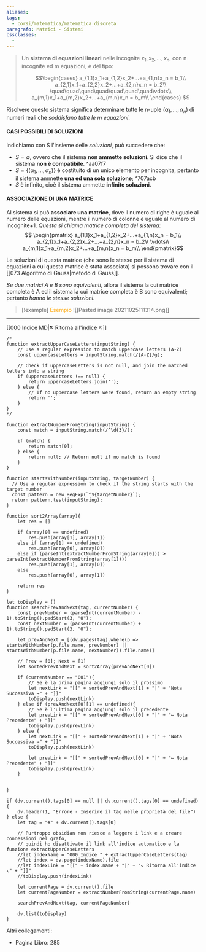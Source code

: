 ```yaml
---
aliases: 
tags:
  - corsi/matematica/matematica_discreta
paragrafo: Matrici - Sistemi
cssclasses:
  - 
---
```

>Un **sistema di equazioni lineari** nelle incognite $x_1,x_2,...,x_n$, con n incognite ed m equazioni, è del tipo:
>
>$$\begin{cases}
a_{1,1}x_1+a_{1,2}x_2+...+a_{1,n}x_n = b_1\\
a_{2,1}x_1+a_{2,2}x_2+...+a_{2,n}x_n = b_2\\
\quad\quad\quad\quad\quad\quad\quad\vdots\\
a_{m,1}x_1+a_{m,2}x_2+...+a_{m,n}x_n = b_m\\
\end{cases}
>$$

Risolvere questo sistema significa determinare tutte le n-uple $(\alpha_1, ..., \alpha_n)$ di numeri reali che *soddisfano tutte le m equazioni*.

#### CASI POSSIBILI DI SOLUZIONI
Indichiamo con S l'insieme delle *soluzioni*, può succedere che:
- $S = \emptyset$, ovvero che il sistema **non ammette soluzioni**. Si dice che il sistema **non è compatibile**. ^aa07f7
- $S = \{(\alpha_1, ..., \alpha_n)\}$ è costituito di un unico elemento per incognita, pertanto il sistema ammette **una ed una sola soluzione**; ^707acb
- $S$ è infinito, cioè il sistema ammette **infinite soluzioni**.

#### ASSOCIAZIONE DI UNA MATRICE
Al sistema si può **associare una matrice**, dove il numero di righe è uguale al numero delle equazioni, mentre il numero di colonne è uguale al numero di incognite+1. *Questa si chiama matrice completa del sistema*:
$$
\begin{pmatrix}
a_{1,1}x_1+a_{1,2}x_2+...+a_{1,n}x_n = b_1\\
a_{2,1}x_1+a_{2,2}x_2+...+a_{2,n}x_n = b_2\\
\vdots\\
a_{m,1}x_1+a_{m,2}x_2+...+a_{m,n}x_n = b_m\\
\end{pmatrix}$$

Le soluzioni di questa matrice (che sono le stesse per il sistema di equazioni a cui questa matrice è stata associata) si possono trovare con il [[073 Algoritmo di Gauss|metodo di Gauss]].

*Se due matrici A e B sono equivalenti*, allora il sistema la cui matrice completa è A ed il sistema la cui matrice completa è B sono equivalenti; pertanto *hanno le stesse soluzioni*.

> [!example] <font color="orange">Esempio</font>
>![[Pasted image 20211025111314.png]]


___
[[000 Indice MD|↖ Ritorna all'indice ↖]]

```dataviewjs
/*
function extractUpperCaseLetters(inputString) {
	// Use a regular expression to match uppercase letters (A-Z)
	const uppercaseLetters = inputString.match(/[A-Z]/g);
	
	// Check if uppercaseLetters is not null, and join the matched letters into a string
	if (uppercaseLetters !== null) {
		return uppercaseLetters.join('');
	} else {
	    // If no uppercase letters were found, return an empty string
	    return '';
	}
}
*/

function extractNumberFromString(inputString) {
	const match = inputString.match(/^\d{3}/);
	
	if (match) {
		return match[0];
	} else {
		return null; // Return null if no match is found
	}
}

function startsWithNumber(inputString, targetNumber) {
  // Use a regular expression to check if the string starts with the target number
  const pattern = new RegExp(`^${targetNumber}`);
  return pattern.test(inputString);
}

function sort2Array(array){
	let res = []
	
	if (array[0] == undefined)
		res.push(array[1], array[1])
	else if (array[1] == undefined)
		res.push(array[0], array[0])
	else if (parseInt(extractNumberFromString(array[0])) > parseInt(extractNumberFromString(array[1])))
		res.push(array[1], array[0])
	else
		res.push(array[0], array[1])
	
	return res
}

let toDisplay = []
function searchPrevAndNext(tag, currentNumber) {
	const prevNumber = (parseInt(currentNumber) - 1).toString().padStart(3, "0");
	const nextNumber = (parseInt(currentNumber) + 1).toString().padStart(3, "0");
	
	let prevAndNext = [(dv.pages(tag).where(p => startsWithNumber(p.file.name, prevNumber) || startsWithNumber(p.file.name, nextNumber)).file.name)]
	
	// Prev = [0]; Next = [1]
	let sortedPrevAndNext = sort2Array(prevAndNext[0])
	
	if (currentNumber == "001"){ 
		// Se è la prima pagina aggiungi solo il prossimo
		let nextLink = "[[" + sortedPrevAndNext[1] + "|" + "Nota Successiva →" + "]]"
		toDisplay.push(nextLink)
	} else if (prevAndNext[0][1] == undefined){
		// Se è l'ultima pagina aggiungi solo il precedente
		let prevLink = "[[" + sortedPrevAndNext[0] + "|" + "← Nota Precedente" + "]]"
		toDisplay.push(prevLink)
	} else {
		let nextLink = "[[" + sortedPrevAndNext[1] + "|" + "Nota Successiva →" + "]]"
		toDisplay.push(nextLink)
		
		let prevLink = "[[" + sortedPrevAndNext[0] + "|" + "← Nota Precedente" + "]]"
		toDisplay.push(prevLink)
	}
	
	
}

if (dv.current().tags[0] == null || dv.current().tags[0] == undefined){
	dv.header(1, "Errore - Inserire il tag nelle proprietà del file")
} else {
	let tag = "#" + dv.current().tags[0]

	// Purtroppo obsidian non riesce a leggere i link e a creare connessioni nel grafo,
	// quindi ho disattivato il link all'indice automatico e la funzione extractUpperCaseLetters
	//let indexName = "000 Indice " + extractUpperCaseLetters(tag)
	//let index = dv.page(indexName).file
	//let indexLink = "[[" + index.name + "|" + "↖ Ritorna all'indice ↖" + "]]"
	//toDisplay.push(indexLink)
	
	let currentPage = dv.current().file
	let currentPageNumber = extractNumberFromString(currentPage.name)
	
	searchPrevAndNext(tag, currentPageNumber)
	
	dv.list(toDisplay)
}
```

Altri collegamenti: 
- Pagina Libro: 285